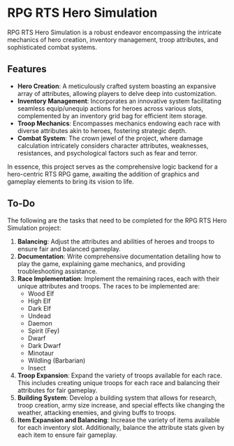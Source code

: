 # RPG RTS Hero Simulation

RPG RTS Hero Simulation is a robust endeavor encompassing the intricate mechanics of hero creation, inventory management, troop attributes, and sophisticated combat systems.

## Features

- **Hero Creation**: A meticulously crafted system boasting an expansive array of attributes, allowing players to delve deep into customization.
- **Inventory Management**: Incorporates an innovative system facilitating seamless equip/unequip actions for heroes across various slots, complemented by an inventory grid bag for efficient item storage.
- **Troop Mechanics**: Encompasses mechanics endowing each race with diverse attributes akin to heroes, fostering strategic depth.
- **Combat System**: The crown jewel of the project, where damage calculation intricately considers character attributes, weaknesses, resistances, and psychological factors such as fear and terror.

In essence, this project serves as the comprehensive logic backend for a hero-centric RTS RPG game, awaiting the addition of graphics and gameplay elements to bring its vision to life.


## To-Do

The following are the tasks that need to be completed for the RPG RTS Hero Simulation project:

1. **Balancing**: Adjust the attributes and abilities of heroes and troops to ensure fair and balanced gameplay.
2. **Documentation**: Write comprehensive documentation detailing how to play the game, explaining game mechanics, and providing troubleshooting assistance.
3. **Race Implementation**: Implement the remaining races, each with their unique attributes and troops. The races to be implemented are:
    - Wood Elf
    - High Elf
    - Dark Elf
    - Undead
    - Daemon
    - Spirit (Fey)
    - Dwarf
    - Dark Dwarf
    - Minotaur
    - Wildling (Barbarian)
    - Insect
4. **Troop Expansion**: Expand the variety of troops available for each race. This includes creating unique troops for each race and balancing their attributes for fair gameplay.
5. **Building System**: Develop a building system that allows for research, troop creation, army size increase, and special effects like changing the weather, attacking enemies, and giving buffs to troops.
6. **Item Expansion and Balancing**: Increase the variety of items available for each inventory slot. Additionally, balance the attribute stats given by each item to ensure fair gameplay.